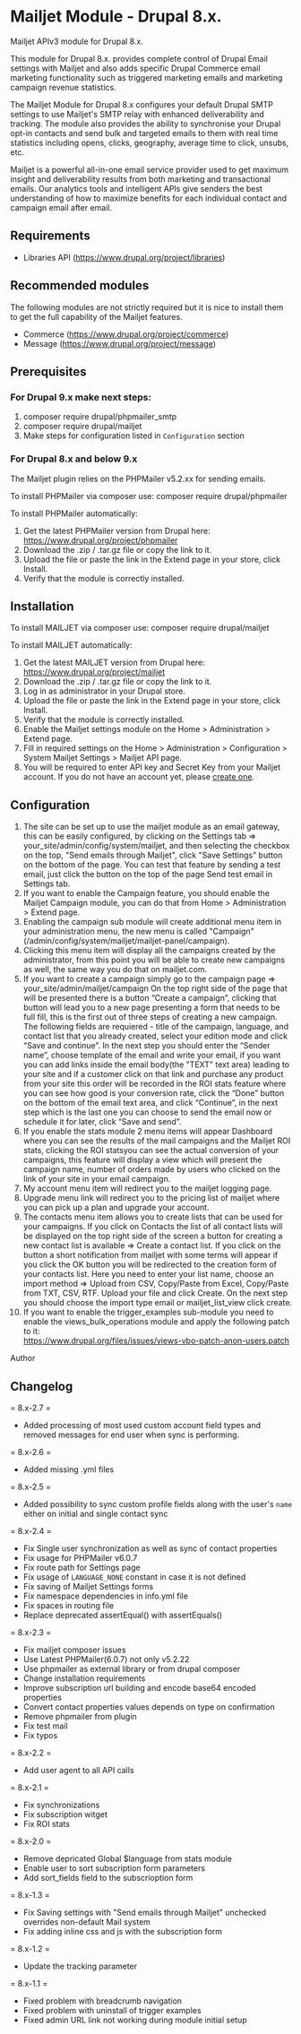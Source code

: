 Mailjet Module - Drupal 8.x.
===========================

Mailjet APIv3 module for Drupal 8.x.

This module for Drupal 8.x. provides complete control of Drupal Email 
settings with Mailjet and also adds specific Drupal Commerce email marketing 
functionality such as triggered marketing emails and marketing campaign revenue statistics.

The Mailjet Module for Drupal 8.x configures your default Drupal SMTP 
settings to use Mailjet's SMTP relay with enhanced deliverability and 
tracking. The module also provides the ability to synchronise your Drupal 
opt-in contacts and send bulk and targeted emails to them with real time 
statistics including opens, clicks, geography, average time to click, unsubs, etc. 

Mailjet is a powerful all-in-one email service provider used to get maximum 
insight and deliverability results from both  marketing and transactional 
emails. Our analytics tools and intelligent APIs give senders the best 
understanding of how to maximize benefits for each individual contact and 
campaign email after email. 

Requirements
------------
  * Libraries API (https://www.drupal.org/project/libraries)

Recommended modules
-------------------
  The following modules are not strictly required but it is nice to install them to get 
  the full capability of the Mailjet features.
  * Commerce (https://www.drupal.org/project/commerce)
  * Message (https://www.drupal.org/project/message)


Prerequisites
-------------

### For Drupal 9.x make next steps:
1) composer require drupal/phpmailer_smtp
2) composer require drupal/mailjet
3) Make steps for configuration listed in `Configuration` section


### For Drupal 8.x and below 9.x
The Mailjet plugin relies on the PHPMailer v5.2.xx for sending emails.

To install PHPMailer via composer use: composer require drupal/phpmailer 

To install PHPMailer automatically:
1) Get the latest PHPMailer version from Drupal here:
https://www.drupal.org/project/phpmailer
2) Download the .zip / .tar.gz file or copy the link to it.
3) Upload the file or paste the link in the Extend page in your store, click Install.
4) Verify that the module is correctly installed.

Installation
------------


To install MAILJET via composer use: composer require drupal/mailjet

To install MAILJET automatically:

1. Get the latest MAILJET version from Drupal here: https://www.drupal.org/project/mailjet
2. Download the .zip / .tar.gz file or copy the link to it.
3. Log in as administrator in your Drupal store.
4. Upload the file or paste the link in the Extend page in your store, click Install.
5. Verify that the module is correctly installed.
6. Enable the Mailjet settings module on the Home >  Administration > Extend page.
7. Fill in required settings on the Home > Administration > Configuration > System  Mailjet Settings > Mailjet API page.
8. You will be required to enter API key and Secret Key from your Mailjet account. If you do not have an account yet, please [create one](https://app.mailjet.com/signup?aff=drupal-8).

Configuration
-------------

1. The site can be set up to use the mailjet module as an email gateway, this
    can be easily configured, by clicking on the Settings tab => 
    your_site/admin/config/system/mailjet, and then selecting the checkbox on 
    the top, "Send emails through Mailjet", click "Save Settings" button on the 
    bottom of the page. 
    You can test that feature by sending a test email, just click the button on 
    the top of the page Send test email in Settings tab.
2. If you want to enable the Campaign feature, you should enable the 
    Mailjet Campaign module, you can do that from Home >  Administration > Extend page.
3.  Enabling the campaign sub module will create additional menu item in your
    administration menu, the new menu is called "Campaign" (/admin/config/system/mailjet/mailjet-panel/campaign). 
4. Clicking this menu item will display all the campaigns created by the administrator, 
    from this point you will be able to create new campaigns as well, 
    the same way you do that on mailjet.com.
5. If you want to create a campaign simply go to the campaign page => 
    your_site/admin/mailjet/campaign
    On the top right side of the page that will be presented there is a 
    button “Create a campaign”, clicking that button will lead you to a new 
    page presenting a form that needs to be full fill, 
    this is the first out of three steps of creating a new campaign. The 
    following fields are requiered - title of the campaign, language, and 
    contact list that you already created, select your edition mode and click
    “Save and continue”.
    In the next step you should enter the “Sender name”, choose template of 
    the email and write your email, 
    if you want you can add links inside the email body(the "TEXT" text area) 
    leading to your site and if a customer click on that link and purchase any product 
    from your site this order will be recorded in the ROI stats feature 
    where you can see how good is your conversion rate, click the “Done” 
    button on the bottom of 
    the email text area, and click “Continue”, in the next step which is the 
    last one you can choose 
    to send the email now or schedule it for later, click “Save and send”.
6.  If you enable the stats module 2 menu items will appear Dashboard where 
    you can see the results of the mail campaigns and the Mailjet ROI stats,
    clicking the ROI statsyou can see the actual conversion of your campaigns,
    this feature will display a view which will present the campaign name, 
    number of orders made by users who clicked on the link of your site in your email campaign.
7. My account menu item will redirect you to the mailjet logging page.
8. Upgrade menu link will redirect you to the pricing list of mailjet where 
    you can pick up a plan and upgrade your account.
9. The contacts menu item allows you to create lists that can be used for your campaigns.
    If you click on Contacts the list of all contact lists will be displayed on the top right 
    side of the screen a button for creating a new contact list is available => Create a contact list. 
    If you click on the button a short notification from mailjet with some terms will appear 
    if you click the OK button you will be redirected to the creation form of your contacts list. 
    Here you need to enter your list name, choose an import method => 
    Upload from CSV, Copy/Paste from Excel, Copy/Paste from TXT, CSV, RTF. 
    Upload your file and click Create. 
    On the next step you should choose the import type email or mailjet_list_view click create.
10. If you want to enable the trigger_examples sub-module you need to enable 
    the views_bulk_operations module and apply the following patch to it:  
    https://www.drupal.org/files/issues/views-vbo-patch-anon-users.patch

Author

## Changelog

= 8.x-2.7 =
* Added processing of most used custom account field types and removed messages for end user when sync is performing.

= 8.x-2.6 =
* Added missing .yml files

= 8.x-2.5 =
* Added possibility to sync custom profile fields along with the user's `name` either on initial and single contact sync

= 8.x-2.4 =
* Fix Single user synchronization as well as sync of contact properties
* Fix usage for PHPMailer v6.0.7
* Fix route path for Settings page
* Fix usage of `LANGUAGE_NONE` constant in case it is not defined
* Fix saving of Mailjet Settings forms
* Fix namespace dependencies in info.yml file
* Fix spaces in routing file
* Replace deprecated assertEqual() with assertEquals()

= 8.x-2.3 =
* Fix mailjet composer issues
* Use Latest PHPMailer(6.0.7) not only v5.2.22
* Use phpmailer as external library or from drupal composer
* Change installation requirements
* Improve subscription url building and encode base64 encoded properties
* Convert contact properties values depends on type on confirmation
* Remove phpmailer from plugin
* Fix test mail
* Fix typos

= 8.x-2.2 =
* Add user agent to all API calls

= 8.x-2.1 =
* Fix synchronizations
* Fix subscription witget
* Fix ROI stats

= 8.x-2.0 =
* Remove depricated Global $language from stats module
* Enable user to sort subscription form parameters
* Add sort_fields field to the subscrioption form

= 8.x-1.3 =
* Fix Saving settings with "Send emails through Mailjet" unchecked overrides non-default Mail system
* Fix adding inline css and js with the subscription form

= 8.x-1.2 =
* Update the tracking parameter

= 8.x-1.1 =
* Fixed problem with breadcrumb navigation
* Fixed problem with uninstall of trigger examples
* Fixed admin URL link not working during module initial setup
